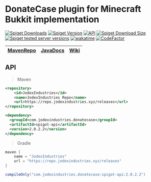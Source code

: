 # DonateCase plugin for Minecraft Bukkit implementation
[![Spiget Downloads](https://img.shields.io/spiget/downloads/106701?label=Spigot%20downloads)](https://www.spigotmc.org/resources/donatecase.106701/)
[![Spiget Version](https://img.shields.io/spiget/version/106701?label=DonateCase)](https://www.spigotmc.org/resources/donatecase.106701/)
[![API](https://repo.jodexindustries.xyz/api/badge/latest/releases/com/jodexindustries/donatecase/api?color=40c14a&name=API&prefix=v)](https://wiki.jodexindustries.xyz/docs/DonateCase/API/install)
[![Spiget Download Size](https://img.shields.io/spiget/download-size/106701)](https://www.spigotmc.org/resources/donatecase.106701/)
[![Spiget tested server versions](https://img.shields.io/spiget/tested-versions/106701)](https://www.spigotmc.org/resources/donatecase.106701/)
[![wakatime](https://wakatime.com/badge/user/829f0c0b-33fd-4885-a87a-8ee676d706fd/project/eaecf335-b19a-4642-9d6c-2637e4a392f5.svg)](https://wakatime.com/badge/user/829f0c0b-33fd-4885-a87a-8ee676d706fd/project/eaecf335-b19a-4642-9d6c-2637e4a392f5)
[![CodeFactor](https://www.codefactor.io/repository/github/jodexx/donatecase/badge)](https://www.codefactor.io/repository/github/jodexx/donatecase)

| [MavenRepo](https://repo.jodexindustries.xyz/#/releases/com/jodexindustries/donatecase/) | [JavaDocs](https://repo.jodexindustries.xyz/javadoc/releases/com/jodexindustries/donatecase/spigot-api/latest) | [Wiki](https://wiki.jodexindustries.xyz/en/docs/2.0.0/DonateCase/API/install) |
|------------------------------------------------------------------------------------------|----------------------------------------------------------------------------------------------------------------|----------------------------------------------------------------------------------|



## API
> Maven
```xml
<repository>
    <id>JodexIndustries</id>
    <name>JodexIndustries Repo</name>
    <url>https://repo.jodexindustries.xyz/releases</url>
</repository>
```
```xml
<dependency>
  <groupId>com.jodexindustries.donatecase</groupId>
  <artifactId>spigot-api</artifactId>
  <version>2.0.2.2</version>
</dependency>
```
> Gradle
```groovy
maven {
    name = "JodexIndustries"
    url = "https://repo.jodexindustries.xyz/releases"
}
```
```groovy
compileOnly("com.jodexindustries.donatecase:spigot-api:2.0.2.2")
```
